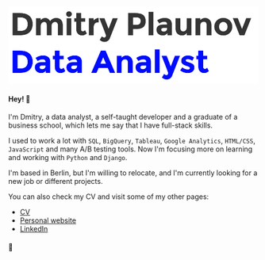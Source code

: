 <img src="me.gif" width="600">

#### Hey! 👋

I'm Dmitry, a data analyst, a self-taught developer and a graduate of a business school, which lets me say that I have full-stack skills.

I used to work a lot with `SQL`, `BigQuery`, `Tableau`, `Google Analytics`, `HTML/CSS`, `JavaScript` and many A/B testing tools. Now I'm focusing more on learning and working with `Python` and `Django`.

I'm based in Berlin, but I'm willing to relocate, and I'm currently looking for a new job or different projects.

You can also check my CV and visit some of my other pages:
- [CV](http://dmitryplaunov.com/Next%20best%20hire.%20Dmitry%20Plaunov.pdf)
- [Personal website](https://dmitryplaunov.com/)
- [LinkedIn](https://www.linkedin.com/in/dmitryplaunov/)


#### 🤙

